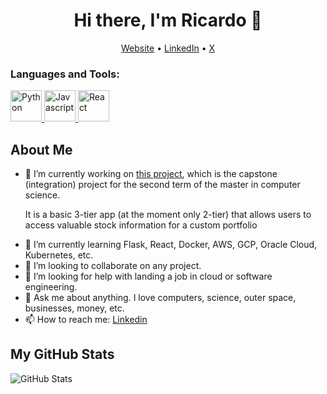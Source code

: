 
<!-- This is an HTML comment in your markdown file -->

<h1 align="center">Hi there, I'm Ricardo 👋</h1>
<p align="center">
  <a href="ricardorompar.com">Website</a> •
  <a href="https://www.linkedin.com/in/ricardo-romero-paredes/">LinkedIn</a> •
  <a href="https://twitter.com/ricardorompar)">X</a>
</p>

<p width="20" height="50"></p>

<h3 align="left">Languages and Tools:</h3>

<p align="center" style="margin:auto;">
  
<a href="https://www.python.org" target="_blank" rel="noreferrer"> <img src="https://static-00.iconduck.com/assets.00/python-icon-2026x2048-1awro7y4.png" title="Python" width="50" height="50"> </a>    <a href="https://www.javascript.com" target="_blank" rel="noreferrer"> <img src="https://brandslogos.com/wp-content/uploads/thumbs/javascript-logo-black-and-white.png" title="Javascript" width="50" height="50"> </a>   <a href="https://www.python.org"  target="_blank" rel="noreferrer"> <img src="https://cdn.freebiesupply.com/logos/large/2x/react-1-logo-png-transparent.png" title="React" width="50" height="50"> </a> 

</p>

<h2>About Me</h2>
<ul>
  <li>🔭 I’m currently working on <a href="https://github.com/ricardorompar/capstoneT2">this project</a>, which is the capstone (integration) project for the second term of the master in computer science.

  It is a basic 3-tier app (at the moment only 2-tier) that allows users to access valuable stock information for a custom portfolio
  </li>

  <li>🌱 I’m currently learning Flask, React, Docker, AWS, GCP, Oracle Cloud, Kubernetes, etc.
  </li>

  <li>👯 I’m looking to collaborate on any project.</li>
  <li>🤔 I’m looking for help with landing a job in cloud or software engineering.</li>
  <li>💬 Ask me about anything. I love computers, science, outer space, businesses, money, etc.</li>
  <li>📫 How to reach me: <a href="https://www.linkedin.com/in/ricardo-romero-paredes/">Linkedin</a></li>
</ul>

<h2>My GitHub Stats</h2>
<p>
  <img src="https://github-readme-stats.vercel.app/api?username=ricardorompar&show_icons=true" alt="GitHub Stats" />
</p>



